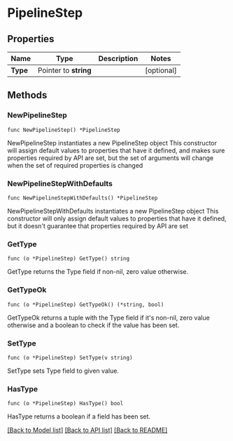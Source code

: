 # PipelineStep

## Properties

Name | Type | Description | Notes
------------ | ------------- | ------------- | -------------
**Type** | Pointer to **string** |  | [optional] 

## Methods

### NewPipelineStep

`func NewPipelineStep() *PipelineStep`

NewPipelineStep instantiates a new PipelineStep object
This constructor will assign default values to properties that have it defined,
and makes sure properties required by API are set, but the set of arguments
will change when the set of required properties is changed

### NewPipelineStepWithDefaults

`func NewPipelineStepWithDefaults() *PipelineStep`

NewPipelineStepWithDefaults instantiates a new PipelineStep object
This constructor will only assign default values to properties that have it defined,
but it doesn't guarantee that properties required by API are set

### GetType

`func (o *PipelineStep) GetType() string`

GetType returns the Type field if non-nil, zero value otherwise.

### GetTypeOk

`func (o *PipelineStep) GetTypeOk() (*string, bool)`

GetTypeOk returns a tuple with the Type field if it's non-nil, zero value otherwise
and a boolean to check if the value has been set.

### SetType

`func (o *PipelineStep) SetType(v string)`

SetType sets Type field to given value.

### HasType

`func (o *PipelineStep) HasType() bool`

HasType returns a boolean if a field has been set.


[[Back to Model list]](../README.md#documentation-for-models) [[Back to API list]](../README.md#documentation-for-api-endpoints) [[Back to README]](../README.md)


